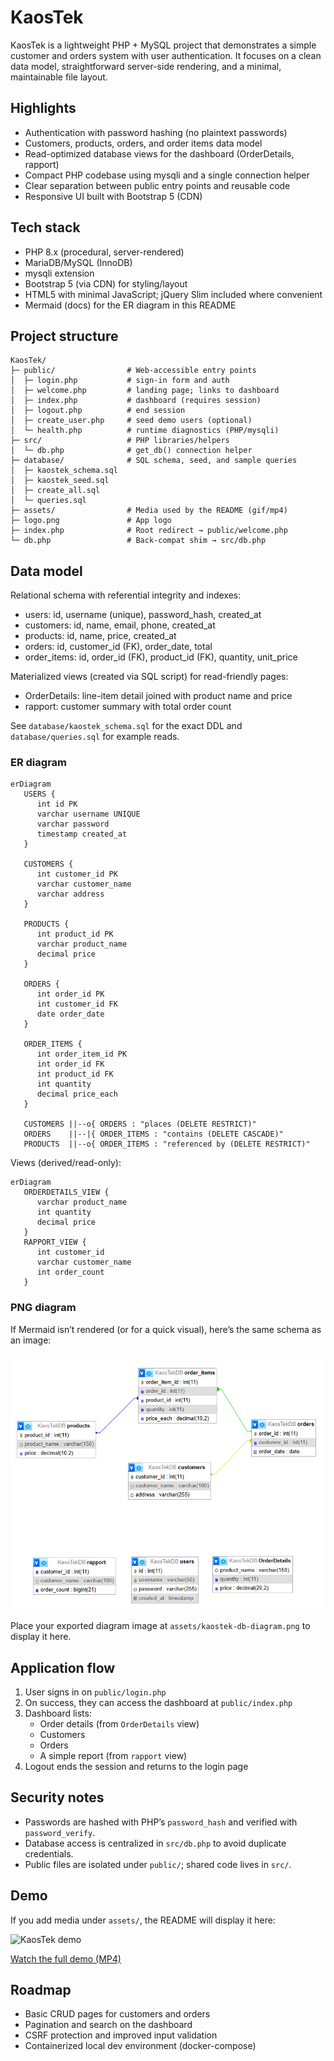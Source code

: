 # KaosTek

KaosTek is a lightweight PHP + MySQL project that demonstrates a simple customer and orders system with user authentication. It focuses on a clean data model, straightforward server-side rendering, and a minimal, maintainable file layout.

## Highlights

- Authentication with password hashing (no plaintext passwords)
- Customers, products, orders, and order items data model
- Read-optimized database views for the dashboard (OrderDetails, rapport)
- Compact PHP codebase using mysqli and a single connection helper
- Clear separation between public entry points and reusable code
- Responsive UI built with Bootstrap 5 (CDN)

## Tech stack

- PHP 8.x (procedural, server-rendered)
- MariaDB/MySQL (InnoDB)
- mysqli extension
- Bootstrap 5 (via CDN) for styling/layout
- HTML5 with minimal JavaScript; jQuery Slim included where convenient
- Mermaid (docs) for the ER diagram in this README

## Project structure

```
KaosTek/
├─ public/                # Web-accessible entry points
│  ├─ login.php           # sign-in form and auth
│  ├─ welcome.php         # landing page; links to dashboard
│  ├─ index.php           # dashboard (requires session)
│  ├─ logout.php          # end session
│  ├─ create_user.php     # seed demo users (optional)
│  └─ health.php          # runtime diagnostics (PHP/mysqli)
├─ src/                   # PHP libraries/helpers
│  └─ db.php              # get_db() connection helper
├─ database/              # SQL schema, seed, and sample queries
│  ├─ kaostek_schema.sql
│  ├─ kaostek_seed.sql
│  ├─ create_all.sql
│  └─ queries.sql
├─ assets/                # Media used by the README (gif/mp4)
├─ logo.png               # App logo
├─ index.php              # Root redirect → public/welcome.php
└─ db.php                 # Back-compat shim → src/db.php
```

## Data model

Relational schema with referential integrity and indexes:

- users: id, username (unique), password_hash, created_at
- customers: id, name, email, phone, created_at
- products: id, name, price, created_at
- orders: id, customer_id (FK), order_date, total
- order_items: id, order_id (FK), product_id (FK), quantity, unit_price

Materialized views (created via SQL script) for read-friendly pages:

- OrderDetails: line-item detail joined with product name and price
- rapport: customer summary with total order count

See `database/kaostek_schema.sql` for the exact DDL and `database/queries.sql` for example reads.

### ER diagram

```mermaid
erDiagram
   USERS {
      int id PK
      varchar username UNIQUE
      varchar password
      timestamp created_at
   }

   CUSTOMERS {
      int customer_id PK
      varchar customer_name
      varchar address
   }

   PRODUCTS {
      int product_id PK
      varchar product_name
      decimal price
   }

   ORDERS {
      int order_id PK
      int customer_id FK
      date order_date
   }

   ORDER_ITEMS {
      int order_item_id PK
      int order_id FK
      int product_id FK
      int quantity
      decimal price_each
   }

   CUSTOMERS ||--o{ ORDERS : "places (DELETE RESTRICT)"
   ORDERS    ||--|{ ORDER_ITEMS : "contains (DELETE CASCADE)"
   PRODUCTS  ||--o{ ORDER_ITEMS : "referenced by (DELETE RESTRICT)"
```

Views (derived/read-only):

```mermaid
erDiagram
   ORDERDETAILS_VIEW {
      varchar product_name
      int quantity
      decimal price
   }
   RAPPORT_VIEW {
      int customer_id
      varchar customer_name
      int order_count
   }
```

### PNG diagram

If Mermaid isn’t rendered (or for a quick visual), here’s the same schema as an image:

![KaosTek DB Diagram](assets/kaostek-db-diagram.png)

Place your exported diagram image at `assets/kaostek-db-diagram.png` to display it here.

## Application flow

1. User signs in on `public/login.php`
2. On success, they can access the dashboard at `public/index.php`
3. Dashboard lists:
   - Order details (from `OrderDetails` view)
   - Customers
   - Orders
   - A simple report (from `rapport` view)
4. Logout ends the session and returns to the login page

## Security notes

- Passwords are hashed with PHP’s `password_hash` and verified with `password_verify`.
- Database access is centralized in `src/db.php` to avoid duplicate credentials.
- Public files are isolated under `public/`; shared code lives in `src/`.

## Demo

If you add media under `assets/`, the README will display it here:

![KaosTek demo](assets/kaostek-demo.gif)

[Watch the full demo (MP4)](assets/kaostek-demo.mp4)

## Roadmap

- Basic CRUD pages for customers and orders
- Pagination and search on the dashboard
- CSRF protection and improved input validation
- Containerized local dev environment (docker-compose)
